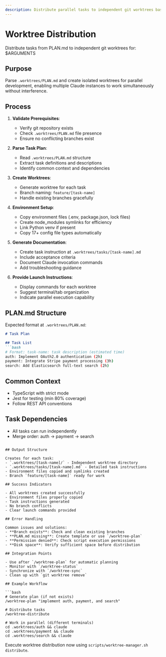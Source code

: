 ```yaml
---
description: Distribute parallel tasks to independent git worktrees based on PLAN.md
---
```


# Worktree Distribution

Distribute tasks from PLAN.md to independent git worktrees for: $ARGUMENTS

## Purpose
Parse `.worktrees/PLAN.md` and create isolated worktrees for parallel development, enabling multiple Claude instances to work simultaneously without interference.

## Process

1. **Validate Prerequisites**:
   - Verify git repository exists
   - Check `.worktrees/PLAN.md` file presence
   - Ensure no conflicting branches exist

2. **Parse Task Plan**:
   - Read `.worktrees/PLAN.md` structure
   - Extract task definitions and descriptions
   - Identify common context and dependencies

3. **Create Worktrees**:
   - Generate worktree for each task
   - Branch naming: `feature/[task-name]`
   - Handle existing branches gracefully

4. **Environment Setup**:
   - Copy environment files (.env, package.json, lock files)
   - Create node_modules symlinks for efficiency
   - Link Python venv if present
   - Copy 17+ config file types automatically

5. **Generate Documentation**:
   - Create task instruction at `.worktrees/tasks/[task-name].md`
   - Include acceptance criteria
   - Document Claude invocation commands
   - Add troubleshooting guidance

6. **Provide Launch Instructions**:
   - Display commands for each worktree
   - Suggest terminal/tab organization
   - Indicate parallel execution capability

## PLAN.md Structure

Expected format at `.worktrees/PLAN.md`:

```markdown
# Task Plan

## Task List
```bash
# Format: task-name: task description (estimated time)
auth: Implement OAuth2.0 authentication (2h)
payment: Integrate Stripe payment processing (3h)
search: Add Elasticsearch full-text search (2h)
```

## Common Context
- TypeScript with strict mode
- Jest for testing (min 80% coverage)
- Follow REST API conventions

## Task Dependencies
- All tasks can run independently
- Merge order: auth → payment → search
```

## Output Structure

Creates for each task:
- `.worktrees/[task-name]/` - Independent worktree directory
- `.worktrees/tasks/[task-name].md` - Detailed task instructions
- Environment files copied and symlinks created
- Branch `feature/[task-name]` ready for work

## Success Indicators

- All worktrees created successfully
- Environment files properly copied
- Task instructions generated
- No branch conflicts
- Clear launch commands provided

## Error Handling

Common issues and solutions:
- **Branch exists**: Check and clean existing branches
- **PLAN.md missing**: Create template or use `/worktree-plan`
- **Permission denied**: Check script execution permissions
- **Disk space**: Verify sufficient space before distribution

## Integration Points

- Use after `/worktree-plan` for automatic planning
- Monitor with `/worktree-status`
- Synchronize with `/worktree-sync`
- Clean up with `git worktree remove`

## Example Workflow

```bash
# Generate plan (if not exists)
/worktree-plan "implement auth, payment, and search"

# Distribute tasks
/worktree-distribute

# Work in parallel (different terminals)
cd .worktrees/auth && claude
cd .worktrees/payment && claude
cd .worktrees/search && claude
```

Execute worktree distribution now using `scripts/worktree-manager.sh distribute`.